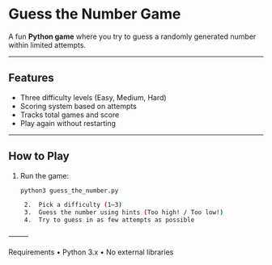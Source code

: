 # Guess the Number Game 

A fun **Python game** where you try to guess a randomly generated number within limited attempts.  

---

## Features
-  Three difficulty levels (Easy, Medium, Hard)  
-  Scoring system based on attempts  
-  Tracks total games and score  
-  Play again without restarting  

---

##  How to Play
1. Run the game:  
   ```bash
   python3 guess_the_number.py

	2.	Pick a difficulty (1–3)
	3.	Guess the number using hints (Too high! / Too low!)
	4.	Try to guess in as few attempts as possible

⸻

 Requirements
	•	Python 3.x
	•	No external libraries
